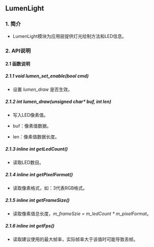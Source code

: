 ## LumenLight

### 1. 简介

* LumenLight模块为应用层提供灯光绘制方法和LED信息。

### 2. API说明

#### 2.1 函数说明

##### 2.1.1  void lumen_set_enable(bool cmd)

* 设置 *lumen_draw* 是否生效。

##### 2.1.2  int lumen_draw(unsigned char* buf, int len)

* 写入LED像素值。

* buf：像素值数据。

* len：像素值数据长度。

##### 2.1.3  inline int getLedCount()

* 读取LED数目。

##### 2.1.4 inline int getPixelFormat()

* 读取像素格式，如：3代表RGB格式。

##### 2.1.5 inline int getFrameSize()

* 读取像素值总长度，*m_frameSzie =  m_ledCount *  m_pixelFormat*。

##### 2.1.6 inline int getFps()

* 读取建议使用的最大帧率，实际帧率大于该值时可能导致丢帧。